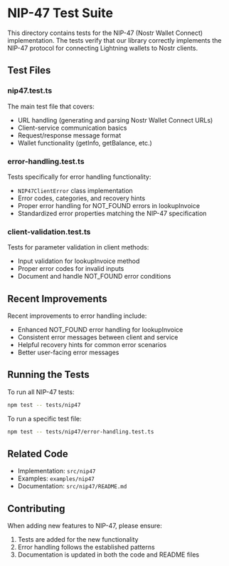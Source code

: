 # NIP-47 Test Suite

This directory contains tests for the NIP-47 (Nostr Wallet Connect) implementation. The tests verify that our library correctly implements the NIP-47 protocol for connecting Lightning wallets to Nostr clients.

## Test Files

### nip47.test.ts
The main test file that covers:
- URL handling (generating and parsing Nostr Wallet Connect URLs)
- Client-service communication basics
- Request/response message format
- Wallet functionality (getInfo, getBalance, etc.)

### error-handling.test.ts
Tests specifically for error handling functionality:
- `NIP47ClientError` class implementation
- Error codes, categories, and recovery hints
- Proper error handling for NOT_FOUND errors in lookupInvoice
- Standardized error properties matching the NIP-47 specification

### client-validation.test.ts
Tests for parameter validation in client methods:
- Input validation for lookupInvoice method
- Proper error codes for invalid inputs
- Document and handle NOT_FOUND error conditions

## Recent Improvements

Recent improvements to error handling include:
- Enhanced NOT_FOUND error handling for lookupInvoice
- Consistent error messages between client and service
- Helpful recovery hints for common error scenarios
- Better user-facing error messages

## Running the Tests

To run all NIP-47 tests:

```bash
npm test -- tests/nip47
```

To run a specific test file:

```bash
npm test -- tests/nip47/error-handling.test.ts
```

## Related Code

- Implementation: `src/nip47`
- Examples: `examples/nip47`
- Documentation: `src/nip47/README.md`

## Contributing

When adding new features to NIP-47, please ensure:
1. Tests are added for the new functionality
2. Error handling follows the established patterns
3. Documentation is updated in both the code and README files 